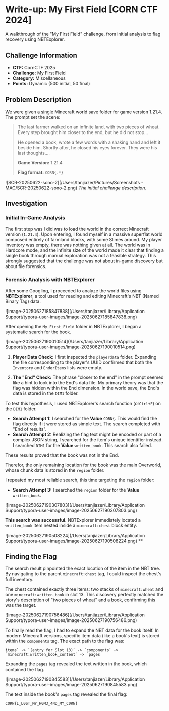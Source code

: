 # Write-up: My First Field [CORN CTF 2024]

A walkthrough of the "My First Field" challenge, from initial analysis to flag recovery using NBTExplorer.

## Challenge Information

- **CTF:** CornCTF 2025
- **Challenge:** My First Field
- **Category:** Miscellaneous
- **Points:** Dynamic (500 initial, 50 final)

## Problem Description

We were given a single Minecraft world save folder for game version 1.21.4. The prompt set the scene:

> The last farmer walked on an infinite land, with two pieces of wheat. Every step brought him closer to the end, but he did not stop...
>
> He opened a book, wrote a few words with a shaking hand and left it beside him. Shortly after, he closed his eyes forever. They were his last thoughts....
>
> **Game Version:** 1.21.4
>
> **Flag format:** `CORN{.*}`

![SCR-20250622-sono-2](/Users/tanjiazer/Pictures/Screenshots - MAC/SCR-20250622-sono-2.png)
*The initial challenge description.*

## Investigation

### Initial In-Game Analysis

The first step was I did was to load the world in the correct Minecraft version (`1.21.4`). Upon entering, I found myself in a massive superflat world composed entirely of farmland blocks, with some Slimes around. My player inventory was empty, there was nothing given at all. The world was in Hardcore mode, and the infinite size of the world made it clear that finding a single book through manual exploration was not a feasible strategy. This strongly suggested that the challenge was not about in-game discovery but about file forensics.

### Forensic Analysis with NBTExplorer

After some Googling, I proceeded to analyze the world files using **NBTExplorer**, a tool used for reading and editing Minecraft's NBT (Named Binary Tag) data.

![image-20250627185847838](/Users/tanjiazer/Library/Application Support/typora-user-images/image-20250627185847838.png)

After opening the `My_First_Field` folder in NBTExplorer, I began a systematic search for the book.

![image-20250627190010514](/Users/tanjiazer/Library/Application Support/typora-user-images/image-20250627190010514.png)

1.  **Player Data Check:** I first inspected the `playerdata` folder. Expanding the file corresponding to the player's UUID confirmed that both the `Inventory` and `EnderItems` lists were empty.

2.  **The "End" Check:** The phrase "closer to the end" in the prompt seemed like a hint to look into the End's data file. My primary theory was that the flag was hidden within the End dimension. In the world save, the End's data is stored in the `DIM1` folder.

To test this hypothesis, I used NBTExplorer's search function (or`Ctrl+F`) on the `DIM1` folder.

- **Search Attempt 1:** I searched for the **Value** `CORN{`. This would find the flag directly if it were stored as simple text. The search completed with "End of results".
- **Search Attempt 2:** Realizing the flag text might be encoded or part of a complex JSON string, I searched for the item's unique identifier instead. I searched `DIM1` for the **Value** `written_book`. This search also failed.

These results proved that the book was not in the End.

Therefor, the only remaining location for the book was the main Overworld, whose chunk data is stored in the `region` folder.

I repeated my most reliable search, this time targeting the `region` folder:

- **Search Attempt 3:** I searched the `region` folder for the **Value** `written_book`.

![image-20250627190307803](/Users/tanjiazer/Library/Application Support/typora-user-images/image-20250627190307803.png)

**This search was successful.** NBTExplorer immediately located a `written_book` item nested inside a `minecraft:chest` block entity.

![image-20250627190508224](/Users/tanjiazer/Library/Application Support/typora-user-images/image-20250627190508224.png)
**

## Finding the Flag

The search result pinpointed the exact location of the item in the NBT tree. By navigating to the parent `minecraft:chest` tag, I could inspect the chest's full inventory.

The chest contained exactly three items: two stacks of `minecraft:wheat` and one `minecraft:written_book` in slot 13. This discovery perfectly matched the story's description of "two pieces of wheat" and a book, confirming this was the target.

![image-20250627190756486](/Users/tanjiazer/Library/Application Support/typora-user-images/image-20250627190756486.png)

To finally read the flag, I had to expand the NBT data for the book itself. In modern Minecraft versions, specific item data (like a book's text) is stored within the `components` tag. The exact path to the flag was:

```
items` -> `(entry for Slot 13)` -> `components` -> `minecraft:written_book_content` -> `pages
```

Expanding the `pages` tag revealed the text written in the book, which contained the flag.

![image-20250627190845583](/Users/tanjiazer/Library/Application Support/typora-user-images/image-20250627190845583.png)

The text inside the book's `pages` tag revealed the final flag:

```
CORN{I_L0ST_MY_H0M3_4ND_MY_C0RN}
```
